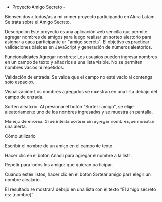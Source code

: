  - Proyecto Amigo Secreto - 

Bienvenidos a todos/as a mi primer proyecto participando en Alura Latam. Se trata sobre el Amigo Secreto.

Descripción
Este proyecto es una aplicación web sencilla que permite agregar nombres de amigos para luego realizar un sorteo aleatorio para asignar a cada participante un "amigo secreto". El objetivo es practicar validaciones básicas en JavaScript y generación de números aleatorios.

Funcionalidades
Agregar nombres: Los usuarios pueden ingresar nombres en un campo de texto y añadirlos a una lista visible. No se permiten nombres vacíos ni repetidos.

Validación de entrada: Se valida que el campo no esté vacío ni contenga solo espacios.

Visualización: Los nombres agregados se muestran en una lista debajo del campo de entrada.

Sorteo aleatorio: Al presionar el botón "Sortear amigo", se elige aleatoriamente uno de los nombres ingresados y se muestra en pantalla.

Manejo de errores: Si se intenta sortear sin agregar nombres, se muestra una alerta.

Cómo utilizarlo

Escribir el nombre de un amigo en el campo de texto.

Hacer clic en el botón Añadir para agregar el nombre a la lista.

Repetir para todos los amigos que quieran participar.

Cuando estén listos, hacer clic en el botón Sortear amigo para elegir un nombre aleatorio.

El resultado se mostrará debajo en una lista con el texto “El amigo secreto es: [nombre]”.
